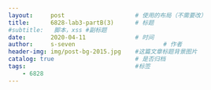 ```yaml
---
layout:     post   				    # 使用的布局（不需要改）
title:      6828-lab3-partB(3)		# 标题 
#subtitle:   脚本，xss #副标题
date:       2020-04-11 				# 时间
author:     s-seven 						# 作者
header-img: img/post-bg-2015.jpg 	#这篇文章标题背景图片
catalog: true 						# 是否归档
tags:								#标签
    - 6828
---
```

